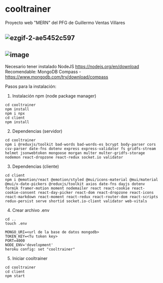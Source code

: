 ﻿# cooltrainer
Proyecto web "MERN" del PFG de Guillermo Ventas Villares

![ezgif-2-ae5452c597](https://github.com/Guilleuve/PFG-GuillermoVentasVillares/assets/56960692/e7a7c335-d0c6-4179-8405-f0a89c6a9ae2)
------------------------------------------------------------------------------------------------------------------------------------
![image](https://github.com/Guilleuve/PFG-GuillermoVentasVillares/assets/56960692/64cee26b-7b27-448f-83d3-8465ada21e27)
------------------------------------------------------------------------------------------------------------------------------------


Necesario tener instalado NodeJS https://nodejs.org/en/download
Recomendable: MongoDB Compass - https://www.mongodb.com/try/download/compass

Pasos para la instalación:

1) Instalación npm (node package manager)
```
cd cooltrainer
npm install
npm i npx
cd client
npm install
```

2) Dependencias (servidor)
```
cd cooltrainer
npm i @reduxjs/toolkit bad-words bad-words-es bcrypt body-parser cors csv-parser date-fns dotenv express express-validator fs gridfs-stream helmet jsonwebtoken mongoose morgan multer multer-gridfs-storage nodemon react-dropzone react-redux socket.io validator

```
3) Dependencias (cliente)
```
cd client
npm i @emotion/react @emotion/styled @mui/icons-material @mui/material @mui/x-date-pickers @reduxjs/toolkit axios date-fns dayjs dotenv formik framer-motion moment nodemailer react react-cookie react-cookie-consent react-day-picker react-dom react-dropzone react-icons react-markdown react-moment react-redux react-router-dom react-scripts redux-persist serve shortid socket.io-client validator web-vitals

```

4) Crear archivo .env

```
cd ..
touch .env
```

```
MONGO_URI=<url de la base de datos mongodb> 
TOKEN_KEY=<Tu token key>
PORT=4000
NODE_ENV='development'
heroku config: set "cooltrainer"
```

5) Iniciar cooltrainer
```
cd cooltrainer
cd client
npm start
```
